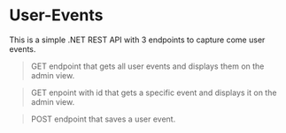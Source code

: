 # User-Events
This is a simple .NET REST API with 3 endpoints to capture come user events.
> GET endpoint that gets all user events and displays them on the admin view.

> GET enpoint with id that gets a specific event and displays it on the admin view.

> POST endpoint that saves a user event.
